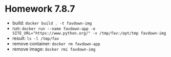 # Homework 7.8.7

- build: `docker build . -t favdown-img`
- run: `docker run --name favdown-app -e SITE_URL="https://www.python.org/" -v /tmp/fav:/opt/tmp favdown-img`
- result: `ls -l /tmp/fav`
- remove container: `docker rm favdown-app`
- remove image: `docker rmi favdown-img`
